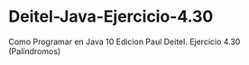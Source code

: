 # Deitel-Java-Ejercicio-4.30
Como Programar en Java 10 Edicion Paul Deitel. Ejercicio 4.30 (Palíndromos)
